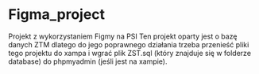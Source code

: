 # Figma_project
Projekt z wykorzystaniem Figmy na PSI
Ten projekt oparty jest o bazę danych ZTM dlatego do jego poprawnego działania trzeba przenieść pliki tego projektu do xampa
i wgrać plik ZST.sql (który znajduje się w folderze database) do phpmyadmin (jeśli jest na xampie).
